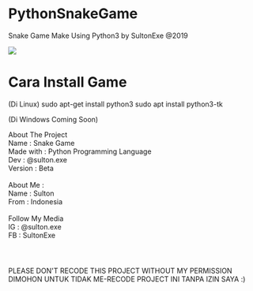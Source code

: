 # PythonSnakeGame
Snake Game Make Using Python3 by SultonExe @2019

<img src="https://juniortech.org/wp-content/uploads/2017/04/python-software-logo-300x158.jpg">

# Cara Install Game
(Di Linux)
sudo apt-get install python3
sudo apt install python3-tk

(Di Windows Coming Soon)

About The Project <br>
Name : Snake Game <br>
Made with : Python Programming Language <br>
Dev : @sulton.exe <br>
Version : Beta <br>
<br>
About Me : <br> 
Name : Sulton <br>
From : Indonesia <br>
<br>
Follow My Media <br>
IG : @sulton.exe <br>
FB : SultonExe <br>

#### <br>
PLEASE DON'T RECODE THIS PROJECT WITHOUT MY PERMISSION <br> 
DIMOHON UNTUK TIDAK ME-RECODE PROJECT INI TANPA IZIN SAYA :) <br>
### <br>
